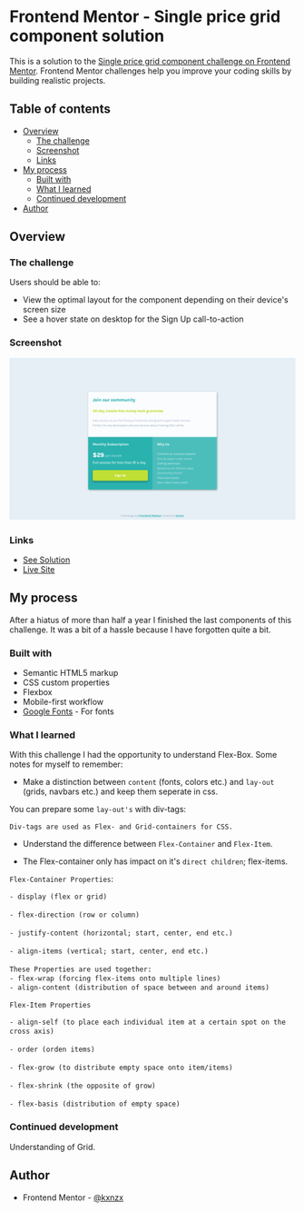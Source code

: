 # Frontend Mentor - Single price grid component solution

This is a solution to the [Single price grid component challenge on Frontend Mentor](https://www.frontendmentor.io/challenges/single-price-grid-component-5ce41129d0ff452fec5abbbc). Frontend Mentor challenges help you improve your coding skills by building realistic projects.

## Table of contents

- [Overview](#overview)
  - [The challenge](#the-challenge)
  - [Screenshot](#screenshot)
  - [Links](#links)
- [My process](#my-process)
  - [Built with](#built-with)
  - [What I learned](#what-i-learned)
  - [Continued development](#continued-development)
- [Author](#author)

## Overview

### The challenge

Users should be able to:

- View the optimal layout for the component depending on their device's screen size
- See a hover state on desktop for the Sign Up call-to-action

### Screenshot

![Screenshot](images/ScreenshotGrid.png)

### Links

- [See Solution](https://your-solution-url.com)
- [Live Site](https://your-live-site-url.com)

## My process

After a hiatus of more than half a year I finished the last components of this challenge. It was a bit of a hassle because I have forgotten quite a bit.

### Built with

- Semantic HTML5 markup
- CSS custom properties
- Flexbox
- Mobile-first workflow
- [Google Fonts](https://fonts.google.com/) - For fonts

### What I learned

With this challenge I had the opportunity to understand Flex-Box. Some notes for myself to remember:

- Make a distinction between `content` (fonts, colors etc.) and `lay-out` (grids, navbars etc.) and keep them seperate in css.

You can prepare some `lay-out's` with div-tags:

```
Div-tags are used as Flex- and Grid-containers for CSS.
```

- Understand the difference between `Flex-Container` and `Flex-Item`.

- The Flex-container only has impact on it's `direct children`; flex-items.

`Flex-Container Properties`:

```
- display (flex or grid)

- flex-direction (row or column)

- justify-content (horizontal; start, center, end etc.)

- align-items (vertical; start, center, end etc.)

These Properties are used together:
- flex-wrap (forcing flex-items onto multiple lines)
- align-content (distribution of space between and around items)
```

`Flex-Item Properties`

```
- align-self (to place each individual item at a certain spot on the cross axis)

- order (orden items)

- flex-grow (to distribute empty space onto item/items)

- flex-shrink (the opposite of grow)

- flex-basis (distribution of empty space)

```

### Continued development

Understanding of Grid.

## Author

- Frontend Mentor - [@kxnzx](https://www.frontendmentor.io/profile/kxnzx)
